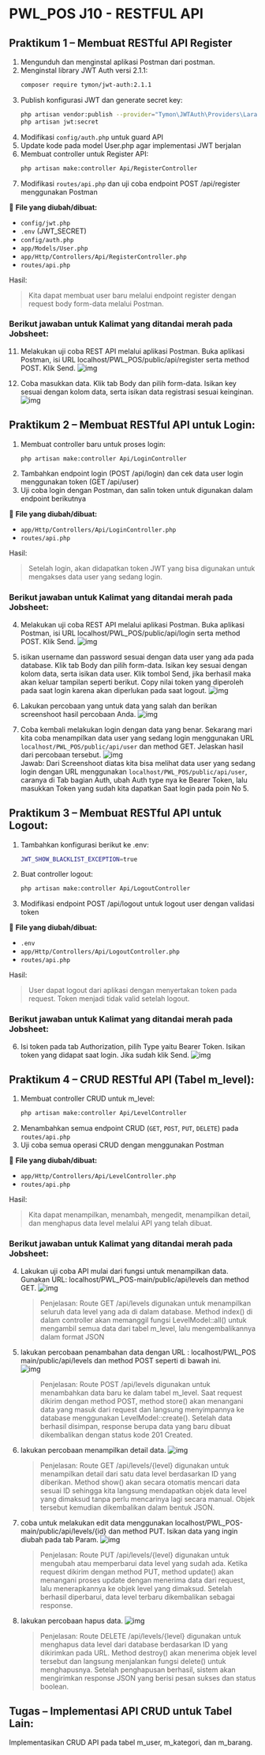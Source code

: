 # PWL_POS J10 - RESTFUL API 

## Praktikum 1 – Membuat RESTful API Register  
1. Mengunduh dan menginstal aplikasi Postman dari postman.
2. Menginstal library JWT Auth versi 2.1.1: 
    ```bash
    composer require tymon/jwt-auth:2.1.1
    ```
3. Publish konfigurasi JWT dan generate secret key:
    ```bash
    php artisan vendor:publish --provider="Tymon\JWTAuth\Providers\LaravelServiceProvider"
    php artisan jwt:secret
    ```
4. Modifikasi `config/auth.php` untuk guard API
5. Update kode pada model User.php agar implementasi JWT berjalan
6. Membuat controller untuk Register API:
    ```bash
    php artisan make:controller Api/RegisterController
    ```
7. Modifikasi `routes/api.php` dan uji coba endpoint POST /api/register menggunakan Postman

📌 **File yang diubah/dibuat:**
- `config/jwt.php`
- `.env` (JWT_SECRET)
- `config/auth.php`
- `app/Models/User.php`
- `app/Http/Controllers/Api/RegisterController.php`
- `routes/api.php`

Hasil:<br>

> Kita dapat membuat user baru melalui endpoint register dengan request body form-data melalui Postman.

### Berikut jawaban untuk Kalimat yang ditandai merah pada Jobsheet:

11. Melakukan uji coba REST API melalui aplikasi Postman. 
Buka aplikasi Postman, isi URL localhost/PWL_POS/public/api/register serta method 
POST. Klik Send. 
![img](img/P1_1.png)<br>

12. Coba masukkan data. Klik tab Body dan pilih form-data. Isikan key sesuai 
dengan kolom data, serta isikan data registrasi sesuai keinginan.
![img](img/P1_2.png)<br>


## Praktikum 2 – Membuat RESTful API untuk Login:
1. Membuat controller baru untuk proses login:
    ```bash
    php artisan make:controller Api/LoginController
    ```
2. Tambahkan endpoint login (POST /api/login) dan cek data user login menggunakan token (GET /api/user)
3. Uji coba login dengan Postman, dan salin token untuk digunakan dalam endpoint berikutnya

📌 **File yang diubah/dibuat:**
- `app/Http/Controllers/Api/LoginController.php`
- `routes/api.php`

Hasil:<br>

> Setelah login, akan didapatkan token JWT yang bisa digunakan untuk mengakses data user yang sedang login. 

### Berikut jawaban untuk Kalimat yang ditandai merah pada Jobsheet:
4. Melakukan uji coba REST API melalui aplikasi Postman. Buka 
aplikasi Postman, isi URL localhost/PWL_POS/public/api/login serta method POST. 
Klik Send.
![img](img/P2_1.png)<br>

5. isikan username dan password sesuai dengan data user yang ada pada 
database. Klik tab Body dan pilih form-data. Isikan key sesuai dengan kolom data, serta 
isikan data user. Klik tombol Send, jika berhasil maka akan keluar tampilan seperti 
berikut. Copy nilai token yang diperoleh pada saat login karena akan diperlukan pada 
saat logout.
![img](img/P2_2.png)<br>

6. Lakukan percobaan yang untuk data yang salah dan berikan screenshoot hasil percobaan Anda. 
![img](img/P2_3.png)<br>

7. Coba kembali melakukan login dengan data yang benar. Sekarang mari kita coba 
menampilkan data user yang sedang login menggunakan URL 
`localhost/PWL_POS/public/api/user` dan method GET. Jelaskan hasil dari percobaan 
tersebut. 
![img](img/P2_4.png)<br>
Jawab: Dari Screenshoot diatas kita bisa melihat data user yang sedang login dengan URL menggunakan `localhost/PWL_POS/public/api/user`, caranya di Tab bagian Auth, ubah Auth type nya ke Bearer Token, lalu masukkan Token yang sudah kita dapatkan Saat login pada poin No 5.

## Praktikum 3 – Membuat RESTful API untuk Logout:
1. Tambahkan konfigurasi berikut ke .env:
    ```bash
    JWT_SHOW_BLACKLIST_EXCEPTION=true
    ```
2. Buat controller logout:
    ```bash
    php artisan make:controller Api/LogoutController
    ```
3. Modifikasi endpoint POST /api/logout untuk logout user dengan validasi token

📌 **File yang diubah/dibuat:**
- `.env`
- `app/Http/Controllers/Api/LogoutController.php`
- `routes/api.php`

Hasil:<br>

> User dapat logout dari aplikasi dengan menyertakan token pada request. Token menjadi tidak valid setelah logout.

### Berikut jawaban untuk Kalimat yang ditandai merah pada Jobsheet:
6. Isi token pada tab Authorization, pilih Type yaitu Bearer Token. Isikan token yang didapat saat login. Jika sudah klik Send.
![img](img/P3_1.png)<br>



## Praktikum 4 – CRUD RESTful API (Tabel m_level):
1. Membuat controller CRUD untuk m_level:
    ```bash
    php artisan make:controller Api/LevelController
    ```
2. Menambahkan semua endpoint CRUD (`GET`, `POST`, `PUT`, `DELETE`) pada `routes/api.php`
3. Uji coba semua operasi CRUD dengan menggunakan Postman

📌 **File yang diubah/dibuat:**
- `app/Http/Controllers/Api/LevelController.php`
- `routes/api.php`

Hasil:<br>

> Kita dapat menampilkan, menambah, mengedit, menampilkan detail, dan menghapus data level melalui API yang telah dibuat.

### Berikut jawaban untuk Kalimat yang ditandai merah pada Jobsheet:
4.  Lakukan uji coba API mulai dari fungsi untuk menampilkan data. Gunakan URL: localhost/PWL_POS-main/public/api/levels dan method GET.
![img](img/P4_1.png)<br>
    > Penjelasan: Route GET /api/levels digunakan untuk menampilkan seluruh data level yang ada di dalam database. Method index() di dalam controller akan memanggil fungsi LevelModel::all() untuk mengambil semua data dari tabel m_level, lalu mengembalikannya dalam format JSON 

5.  lakukan percobaan penambahan data dengan URL : localhost/PWL_POS
main/public/api/levels dan method POST seperti di bawah ini.   
![img](img/P4_2.png)<br>
    > Penjelasan: Route POST /api/levels digunakan untuk menambahkan data baru ke dalam tabel m_level. Saat request dikirim dengan method POST, method store() akan menangani data yang masuk dari request dan langsung menyimpannya ke database menggunakan LevelModel::create(). Setelah data berhasil disimpan, response berupa data yang baru dibuat dikembalikan dengan status kode 201 Created.

6. lakukan percobaan menampilkan detail data. 
![img](img/P4_3.png)<br>
    > Penjelasan: Route GET /api/levels/{level} digunakan untuk menampilkan detail dari satu data level berdasarkan ID yang diberikan. Method show() akan secara otomatis mencari data sesuai ID sehingga kita langsung mendapatkan objek data level yang dimaksud tanpa perlu mencarinya lagi secara manual. Objek tersebut kemudian dikembalikan dalam bentuk JSON.

7. coba untuk melakukan edit data menggunakan localhost/PWL_POS-main/public/api/levels/{id} dan method PUT. Isikan data yang ingin diubah pada tab Param.
![img](img/P4_4.png)<br>
    > Penjelasan: Route PUT /api/levels/{level} digunakan untuk mengubah atau memperbarui data level yang sudah ada. Ketika request dikirim dengan method PUT, method update() akan menangani proses update dengan menerima data dari request, lalu menerapkannya ke objek level yang dimaksud. Setelah berhasil diperbarui, data level terbaru dikembalikan sebagai response.

8. lakukan percobaan hapus data.
![img](img/P4_5.png)<br>
    > Penjelasan: Route DELETE /api/levels/{level} digunakan untuk menghapus data level dari database berdasarkan ID yang dikirimkan pada URL. Method destroy() akan menerima objek level tersebut dan langsung menjalankan fungsi delete() untuk menghapusnya. Setelah penghapusan berhasil, sistem akan mengirimkan response JSON yang berisi pesan sukses dan status boolean.

## Tugas – Implementasi API CRUD untuk Tabel Lain:

Implementasikan CRUD API pada tabel m_user, m_kategori, dan m_barang.
